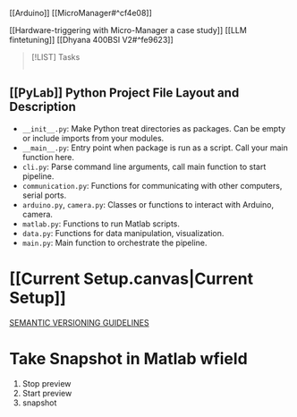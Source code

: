 [[Arduino]]
[[MicroManager#^cf4e08]]

[[Hardware-triggering with Micro-Manager a case study]]
[[LLM fintetuning]]
[[Dhyana 400BSI V2#^fe9623]]




> [!LIST] Tasks
> ```tasks
> 
> ```


## [[PyLab]] Python Project File Layout and Description
- `__init__.py`: Make Python treat directories as packages. Can be empty or include imports from your modules.
- `__main__.py`: Entry point when package is run as a script. Call your main function here.
- `cli.py`: Parse command line arguments, call main function to start pipeline.
- `communication.py`: Functions for communicating with other computers, serial ports.
- `arduino.py`, `camera.py`: Classes or functions to interact with Arduino, camera.
- `matlab.py`: Functions to run Matlab scripts.
- `data.py`: Functions for data manipulation, visualization.
- `main.py`: Main function to orchestrate the pipeline.

# [[Current Setup.canvas|Current Setup]]

[SEMANTIC VERSIONING GUIDELINES](https://semver.org/)

# Take Snapshot in Matlab wfield
1. Stop preview
2. Start preview
3. snapshot
